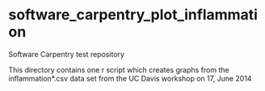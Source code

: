 software_carpentry_plot_inflammation
====================================

Software Carpentry test repository

This directory contains one r script which creates graphs from the inflammation*.csv data set
from the  UC Davis workshop on 17, June 2014
